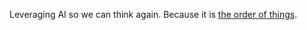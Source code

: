 Leveraging AI so we can think again. Because it is [the order of things](https://memory-alpha.fandom.com/wiki/Rocks_and_Shoals_(episode)).